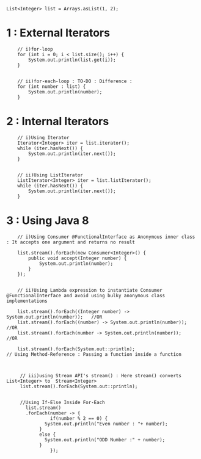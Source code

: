 
    List<Integer> list = Arrays.asList(1, 2);

  
 # 1 : External Iterators 
 
		// i)for-loop
		for (int i = 0; i < list.size(); i++) {
			System.out.println(list.get(i));
		}


		// ii)for-each-loop : TO-DO : Difference :
		for (int number : list) {
			System.out.println(number);
		}
		
				
 # 2 : Internal Iterators  
		
		// i)Using Iterator
		Iterator<Integer> iter = list.iterator();
		while (iter.hasNext()) {
			System.out.println(iter.next());
		}
		
		
		// ii)Using ListIterator
		ListIterator<Integer> iter = list.listIterator();
		while (iter.hasNext()) {
			System.out.println(iter.next());
		}
	
	
 # 3 : Using Java 8 
			
			
		// i)Using Consumer @FunctionalInterface as Anonymous inner class : It accepts one argument and returns no result
		
		list.stream().forEach(new Consumer<Integer>() {
			public void accept(Integer number) {
				System.out.println(number);
			}
		});	
		
		
		// ii)Using Lambda expression to instantiate Consumer @FunctionalInterface and avoid using bulky anonymous class implementations
		
		list.stream().forEach((Integer number) -> System.out.println(number));   //OR
		list.stream().forEach((number) -> System.out.println(number));           //OR
		list.stream().forEach(number -> System.out.println(number));             //OR 
		
		list.stream().forEach(System.out::println);                              // Using Method-Reference : Passing a function inside a function
		
			
			
		 // iii)using Stream API's stream() : Here stream() converts List<Integer> to  Stream<Integer>   
		 list.stream().forEach(System.out::println);
		 
		 
		 //Using If-Else Inside For-Each
		   list.stream()
		   .forEach(number -> {
			        if(number % 2 == 0) {
				  System.out.println("Even number : "+ number);
				}
				else {
				  System.out.println("ODD Number :" + number);
				}  
		            });  	
			
					
			

